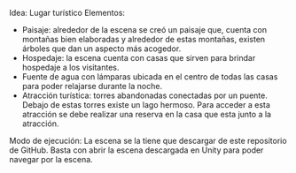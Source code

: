 Idea: Lugar turístico
Elementos:
  - Paisaje: alrededor de la escena se creó un paisaje que,
    cuenta con montañas bien elaboradas y alrededor de estas
    montañas, existen árboles que dan un aspecto más acogedor.
  - Hospedaje: la escena cuenta con casas que sirven para
    brindar hospedaje a los visitantes.
  - Fuente de agua con lámparas ubicada en el centro de todas
    las casas para poder relajarse durante la noche.
  - Atracción turística: torres abandonadas conectadas por un
    puente. Debajo de estas torres existe un lago hermoso.
    Para acceder a esta atracción se debe realizar una
    reserva en la casa que esta junto a la atracción.

Modo de ejecución:
La escena se la tiene que descargar de este repositorio de GitHub.
Basta con abrir la escena descargada en Unity para poder navegar por la escena.
